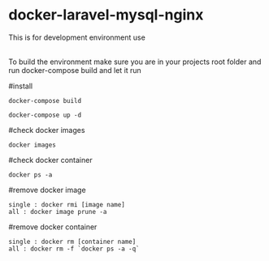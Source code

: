 # docker-laravel-mysql-nginx
This is for development environment use 

<br>
To build the environment make sure you are in your projects root folder and run docker-compose build and let it run

#install 
```
docker-compose build
```
```
docker-compose up -d
```

#check docker images
```
docker images
```

#check docker container 
 ```
docker ps -a 
```

#remove docker image
```
single : docker rmi [image name] 
all : docker image prune -a 
```

#remove docker container
```
single : docker rm [container name]
all : docker rm -f `docker ps -a -q`
```